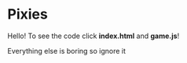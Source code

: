 # Pixies
Hello!
To see the code click **index.html** and **game.js**!

Everything else is boring so ignore it
